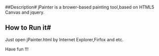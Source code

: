 ##Description#
	jPainter is a brower-based painting tool,based on HTML5 Canvas and jquery. 
## How to Run it#
   Just open jPainter.html by Internet Explorer,Firfox and etc.

Have fun !!!